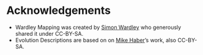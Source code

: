 # Acknowledgements
* Wardley Mapping was created by [Simon Wardley](https://twitter.com/swardley) who generously shared it under CC-BY-SA.
* Evolution Descriptions are based on on [Mike Haber](https://twitter.com/michaelthaber)’s work, also CC-BY-SA.
